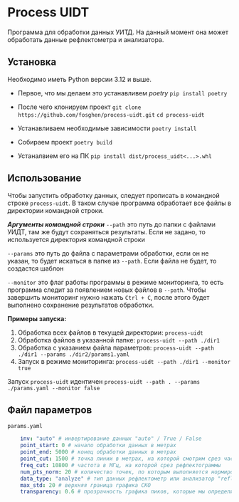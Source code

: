 # Process UIDT
Программа для обработки данных УИТД. На данный момент она может обработать данные рефлектометра и анализатора.

## Установка

Необходимо иметь Python версии 3.12 и выше.
 - Первое, что мы делаем это устанавливем *poetry*
`pip install poetry`

 - После чего клонируем проект
`git clone https://github.com/fosghen/process-uidt.git`
`cd process-uidt`

 - Устанавливаем необходимые зависимости
`poetry install`

 - Собираем проект
`poetry build`

 - Устаналвием его на ПК
`pip install dist/process_uidt<...>.whl`

## Использование

Чтобы запустить обработку данных, следует прописать в командной строке `process-uidt`. В таком случае программа обработает все файлы в директории командной строки.

***Аргументы командной строки***
`--path` это путь до папки с файлами УИДТ, там же будут сохраняться результаты. Если не задано, то используется директория командной строки

`--params` это путь до файла с параметрами обработки, если он не указан, то будет искаться в папке из `--path`. Если файла не будет, то создастся шаблон

`--monitor` это флаг работы программы в режиме мониторинга, то есть программа следит за появлением новых файлов в `--path`. Чтобы завершить мониторинг нужно нажать `Ctrl + C`, после этого будет выполнено сохранение результатов обработки.

**Примеры запуска:** 
1. Обработка всех файлов в текущей директории: `process-uidt`
2. Обработка файлов в указанной папке: `process-uidt --path ./dir1`
3. Обработка с указанием файла параметров: `process-uidt --path ./dir1 --params ./dir2/params1.yaml`
4. Запуск в режиме мониторинга: `process-uidt --path ./dir1 --monitor true`

Запуск `process-uidt` идентичен ``process-uidt --path . --params ./params.yaml --monitor false``

## Файл параметров 
`params.yaml`
```yaml
    inv: "auto" # инвертирование данных "auto" / True / False
    point_start: 0 # начало обработки данных в метрах
    point_end: 5000 # конец обработки данных в метрах
    point_cut: 1500 # точка линии в метрах, на которой смотрим срез частот
    freq_cut: 10800 # частота в МГц, на которой срез рефлектограммы
    num_pts_norm: 20 # количество точек, по которым выполняется нормировка
    data_type: "analyze" # тип данных рефлектометр или анализатор "refl" / "analyze"
    max_std: 20 # верхняя граница графика СКО
    transparency: 0.6 # прозрачность графика пиков, которые мы определили
```